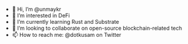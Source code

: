 - 👋 Hi, I’m @unmaykr
- 👀 I’m interested in DeFi
- 🌱 I’m currently learning Rust and Substrate
- 💞️ I’m looking to collaborate on open-source blockchain-related tech
- 📫 How to reach me: @dotkusam on Twitter

<!---
unmaykr/unmaykr is a ✨ special ✨ repository because its `README.md` (this file) appears on your GitHub profile.
You can click the Preview link to take a look at your changes.
--->
